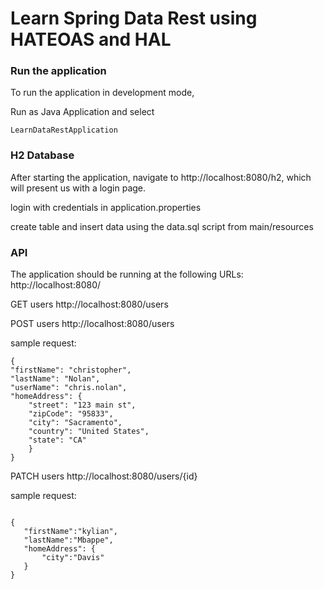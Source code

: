 # Learn Spring Data Rest using HATEOAS and HAL 


### Run the application

To run the application in development mode,

Run as Java Application and select 
```
LearnDataRestApplication
```

### H2 Database
After starting the application, navigate to http://localhost:8080/h2, which will present us with a login page.

login with credentials in application.properties

create table and insert data using the data.sql script from main/resources

### API

The application should be running at the following URLs:
http://localhost:8080/



GET  users  http://localhost:8080/users

POST users http://localhost:8080/users

 sample request:
 
```
{
"firstName": "christopher",
"lastName": "Nolan",
"userName": "chris.nolan",
"homeAddress": {
	"street": "123 main st",
	"zipCode": "95833",
	"city": "Sacramento",
	"country": "United States",
	"state": "CA"
	}
}  

```
 
 PATCH  users  http://localhost:8080/users/{id}
 
 sample request:

 ```
 
{
	"firstName":"kylian",
	"lastName":"Mbappe",
	"homeAddress": {
		"city":"Davis"
	}
}

```



